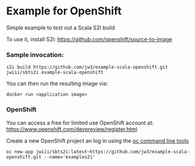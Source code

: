 Example for OpenShift
===

Simple example to test out a Scala S2I build

To use it, install S2I: https://github.com/openshift/source-to-image

### Sample invocation:

`s2i build https://github.com/jw3/example-scala-openshift.git jwiii/sbts2i example-scala-openshift`

You can then run the resulting image via:

`docker run <application image>`


### OpenShift

You can access a free for limited use OpenShift account at: https://www.openshift.com/devpreview/register.html

Create a new OpenShift project an log in using the [oc command line tools](https://github.com/openshift/origin/releases)

`oc new-app jwiii/sbts2i:latest~https://github.com/jw3/example-scala-openshift.git --name='examples2i'`
